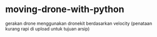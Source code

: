 # moving-drone-with-python
gerakan drone menggunakan dronekit berdasarkan velocity (penataan kurang rapi di upload untuk tujuan arsip)
